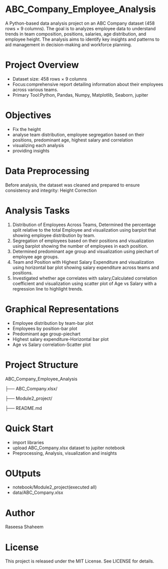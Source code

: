 # ABC_Company_Employee_Analysis

A Python-based data analysis project on an ABC Company dataset (458 rows × 9 columns). The goal is to analyzes employee data to understand trends in team composition, positions, salaries, age distribution, and employee height. The analysis aims to identify key insights and patterns to aid management in decision-making and workforce planning.


# Project Overview
- Dataset size: 458 rows × 9 columns
- Focus:comprehensive report detailing information about their employees across various teams.
- Primary Tool:Python, Pandas, Numpy, Matplotlib, Seaborn, jupiter

# Objectives
- Fix the height
- analyse team distribution, employee segregation based on their positions, predominant age, highest salary and correlation
- visualizing each analysis
- providing insights
  
# Data Preprocessing
Before analysis, the dataset was cleaned and prepared to ensure consistency and integrity:
Height Correction

# Analysis Tasks
1. Distribution of Employees Across Teams, Determined the percentage split relative to the total Employee and visualization using barplot that showing employee distribution by team.
2.  Segregation of employees based on their positions and visualization using barplot showing the number of employees in each position.
3.  Determined predominant age group and visualization using piechart of employee age groups. 
4.  Team and Position with Highest Salary Expenditure and visualization using horizontal bar plot showing salary expenditure across teams and positions.
5.  Investigated whether age correlates with salary,Calculated correlation coefficient and visualization using scatter plot of Age vs Salary with a regression line to highlight trends.

# Graphical Representations
- Employee distribution by team-bar plot
- Employees by position-bar plot
- Predominant age group-piechart 
- Highest salary expenditure-Horizontal bar plot
- Age vs Salary correlation-Scatter plot
  
# Project Structure
ABC_Company_Employee_Analysis

├── ABC_Company.xlsx/

├── Module2_project/

├── README.md 

# Quick Start
- import libraries
- upload ABC_Company.xlsx dataset to jupiter notebook
-  Preprocessing, Analysis, visualization and insights

# OUtputs
- notebook/Module2_project(executed all)
- data/ABC_Company.xlsx

# Author
Raseesa Shaheem

# License
This project is released under the MIT License. See LICENSE for details.
